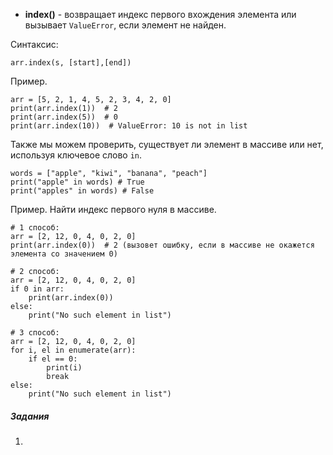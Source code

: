* **index()** - возвращает индекс первого вхождения элемента или вызывает `ValueError`, если элемент не найден.

Синтаксис:
 ```
arr.index(s, [start],[end])
```
Пример.
```
arr = [5, 2, 1, 4, 5, 2, 3, 4, 2, 0]
print(arr.index(1))  # 2
print(arr.index(5))  # 0
print(arr.index(10))  # ValueError: 10 is not in list
```
Также мы можем проверить, существует ли элемент в массиве или нет, используя ключевое слово `in`. 
```
words = ["apple", "kiwi", "banana", "peach"]
print("apple" in words) # True
print("apples" in words) # False
```
Пример. Найти индекс первого нуля в массиве.
```
# 1 способ:
arr = [2, 12, 0, 4, 0, 2, 0]
print(arr.index(0))  # 2 (вызовет ошибку, если в массиве не окажется элемента со значением 0)

# 2 способ:
arr = [2, 12, 0, 4, 0, 2, 0]
if 0 in arr:
    print(arr.index(0)) 
else:
    print("No such element in list")

# 3 способ:
arr = [2, 12, 0, 4, 0, 2, 0]
for i, el in enumerate(arr):
    if el == 0:
        print(i)
        break
else:
    print("No such element in list")
```
##### Задания
1.